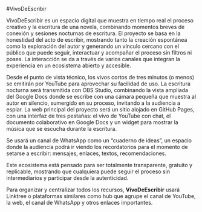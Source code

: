#VivoDeEscribir

VivoDeEscribir es un espacio digital que muestra en tiempo real el proceso creativo y la escritura de una novela, combinando momentos breves de conexión y sesiones nocturnas de escritura. El proyecto se basa en la honestidad del acto de escribir, mostrando tanto la creación espontánea como la exploración del autor y generando un vínculo cercano con el público que puede seguir, interactuar y acompañar el proceso sin filtros ni poses. La interacción se da a través de varios canales que integran la experiencia en un ecosistema abierto y accesible.

Desde el punto de vista técnico, los vivos cortos de tres minutos (o menos) se emitirán por YouTube para aprovechar su facilidad de uso. La escritura nocturna será transmitida con OBS Studio, combinando la vista ampliada del Google Docs donde se escribe con una cámara pequeña que muestra al autor en silencio, sumergido en su proceso, invitando a la audiencia a espiar. La web principal del proyecto será un sitio alojado en GitHub Pages, con una interfaz de tres pestañas: el vivo de YouTube con chat, el documento colaborativo en Google Docs y un widget para mostrar la música que se escucha durante la escritura.

Se usará un canal de WhatsApp como un “cuaderno de ideas”, un espacio donde la audiencia podrá ir viendo los recordatorios para el momento de setarse a escribir: mensajes, enlaces, textos, recomendaciones.

Este ecosistema está pensado para ser totalmente transparente, gratuito y replicable, mostrando que cualquiera puede seguir el proceso sin intermediarios y participar desde la autenticidad.

Para organizar y centralizar todos los recursos, **VivoDeEscribir** usará Linktree o plataformas similares como hub que agrupe el canal de YouTube, la web, el canal de WhatsApp y otros enlaces importantes.
